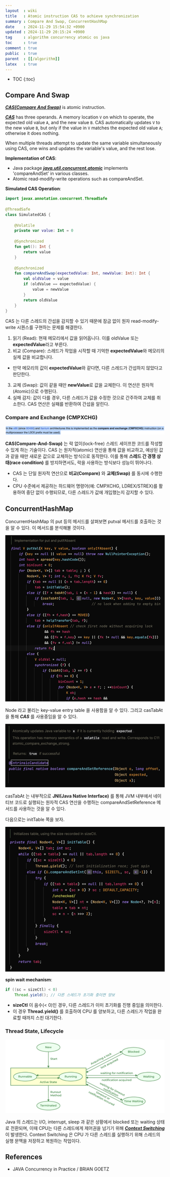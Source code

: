 ```yaml
---
layout  : wiki
title   : Atomic instruction CAS to achieve synchronization
summary : Compare And Swap, ConcurrentHashMap
date    : 2024-11-29 15:54:32 +0900
updated : 2024-11-29 20:15:24 +0900
tag     : algorithm concurrency atomic os java
toc     : true
comment : true
public  : true
parent  : [[/algorithm]]
latex   : true
---
```

* TOC
{:toc}

## Compare And Swap

___[CAS(Compare And Swap)](https://en.wikipedia.org/wiki/Compare-and-swap)___ is atomic instruction.

___[CAS](https://klarciel.net/wiki/java/java-atomic/#compare-and-swapcas)___ has three operands. A memory location `V` on which to operate, the expected old value `A`, and the new value `B`. CAS automatically 
updates `V` to the new value `B`, but only if the value in `V` matches the expected old value `A`; otherwise it does nothing.

When multiple threads attempt to update the same variable simultaneously using CAS, one wins and updates the variable's value, and the rest lose.

__Implementation of CAS__:
- Java package ___[java.util.concurrent.atomic](https://docs.oracle.com/en/java/javase/19/docs/api/java.base/java/util/concurrent/atomic/package-summary.html)___ implements 'compareAndSet' in various classes.
- Atomic read-modify-write operations such as compareAndSet.

__Simulated CAS Operation__:

```kotlin
import javax.annotation.concurrent.ThreadSafe

@ThreadSafe
class SimulatedCAS {

    @Volatile
    private var value: Int = 0

    @Synchronized
    fun get(): Int {
        return value
    }

    @Synchronized
    fun compareAndSwap(expectedValue: Int, newValue: Int): Int {
        val oldValue = value
        if (oldValue == expectedValue) {
            value = newValue
        }
        return oldValue
    }
}
```

CAS 는 다른 스레드의 간섭을 감지할 수 있기 때문에 잠금 없이 원자 read-modify-write 시퀀스를 구현하는 문제를 해결한다.

1. 읽기 (Read): 현재 메모리에서 값을 읽어옵니다. 이를 oldValue 또는 **expectedValue**라고 부른다.
2. 비교 (Compare): 스레드가 작업을 시작할 때 기억한 **expectedValue**와 메모리의 실제 값을 비교합니다.
  - 만약 메모리의 값이 **expectedValue**와 같다면, 다른 스레드가 간섭하지 않았다고 판단한다.
3. 교체 (Swap): 값이 같을 때만 **newValue**로 값을 교체한다. 이 연산은 원자적(Atomic)으로 수행된다.
4. 실패 감지: 값이 다를 경우, 다른 스레드가 값을 수정한 것으로 간주하여 교체를 취소한다. CAS 연산은 실패를 반환하여 간섭을 알린다.

### Compare and Exchange (CMPXCHG)

![](/resource/wiki/algorithm-compare-and-swap/compare-and-exchange.png)

**CAS(Compare-And-Swap)** 는 락 없이(lock-free) 스레드 세이프한 코드를 작성할 수 있게 하는 기술이다. CAS 는 원자적(atomic) 연산을 통해 값을 비교하고, 예상된 값과 같을 때만 새로운 값으로 교체하는 방식으로 동작한다. 이를 통해 **스레드 간 경쟁 상태(race condition)** 를 방지하면서도, 락을 사용하는 방식보다 성능이 뛰어나다.

- CAS 는 단일 원자적 연산으로 **비교(Compare)** 와 **교체(Swap)** 를 동시에 수행한다.
- CPU 수준에서 제공하는 하드웨어 명령어(예: CMPXCHG, LDREX/STREX)를 활용하여 중단 없이 수행되므로, 다른 스레드가 값에 개입했는지 감지할 수 있다.

## ConcurrentHashMap

ConcurrentHashMap 의 put 등의 메서드를 살펴보면 putval 메서드를 호출하는 것을 알 수 있다. 이 메서드를 분석해볼 것이다.

![](/resource/wiki/algorithm-compare-and-swap/putval.png)

Node 라고 불리는 key-value entry table 을 사용함을 알 수 있다. 그리고 casTabAt 을 통해 ___CAS___ 를 사용중임을 알 수 있다.

![](/resource/wiki/algorithm-compare-and-swap/compare-and-set-reference.png)

casTabAt 는 내부적으로 **JNI(Java Native Interface)** 를 통해 JVM 내부에서 네이티브 코드로 실행되는 원자적 CAS 연산을 수행하는 compareAndSetReference 메서드를 사용하는 것을 알 수 있다.

다음으로는 initTable 쪽을 보자.

![](/resource/wiki/algorithm-compare-and-swap/inittable.png)

__spin wait mechanism__:

```java
if ((sc = sizeCtl) < 0)
    Thread.yield(); // 다른 스레드가 초기화 중이면 양보
```

- **sizeCtl** 이 음수(< 0)인 경우, 다른 스레드가 이미 초기화를 진행 중임을 의미한다.
- 이 경우 **Thread.yield()** 를 호출하여 CPU 를 양보하고, 다른 스레드가 작업을 완료할 때까지 스핀 대기한다.

### Thread State, Lifecycle

![](/resource/wiki/algorithm-compare-and-swap/thread-state.png)

Java 의 스레드는 I/O, interrupt, sleep 과 같은 상황에서 blocked 또는 waiting 상태로 전환되며, 이때 CPU는 다른 스레드에게 제어권을 넘기기 위해 ___[Context Switching](https://klarciel.net/wiki/kotlin/kotlin-coroutine-thread/#context-switching)___ 이 발생한다. Context Switching 은 CPU 가 다른 스레드를 실행하기 위해 스레드의 실행 문맥을 저장하고 복원하는 작업이다.

## References

- JAVA Concurrency in Practice / BRIAN GOETZ